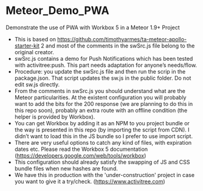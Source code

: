 # Meteor_Demo_PWA
Demonstrate the use of PWA with Workbox 5 in a Meteor 1.9+ Project

* This is based on https://github.com/timothyarmes/ta-meteor-apollo-starter-kit 2 and most of the comments in the swSrc.js file belong to the original creator.
* swSrc.js contains a demo for Push Notifications which has been tested with activitree:push. This part needs adaptation for anyone’s needs/flow.
* Procedure: you update the swSrc.js file and then run the scrip in the package.json. That script updates the sw.js in the public folder. Do not edit sw.js directly.
* From the comments in swSrc.js you should understand what are the Meteor particularities. At the existent configuration you will probably want to add the bits for the 200 response (we are planning to do this in this repo soon), probably an extra route with an offline condition (the helper is provided by Workbox).
* You can get Workbox by adding it as an NPM to you project bundle or the way is presented in this repo (by importing the script from CDN). I didn’t want to load this in the JS bundle so I prefer to use import script.
* There are very useful options to catch any kind of files, with expiration dates etc. Please read the Workbox 5 documentation (https://developers.google.com/web/tools/workbox)
* This configuration should already satisfy the swapping of JS and CSS bundle files when new hashes are found.
* We have this in production with the 'under-construction' project in case you want to give it a try/check. (https://www.activitree.com)
